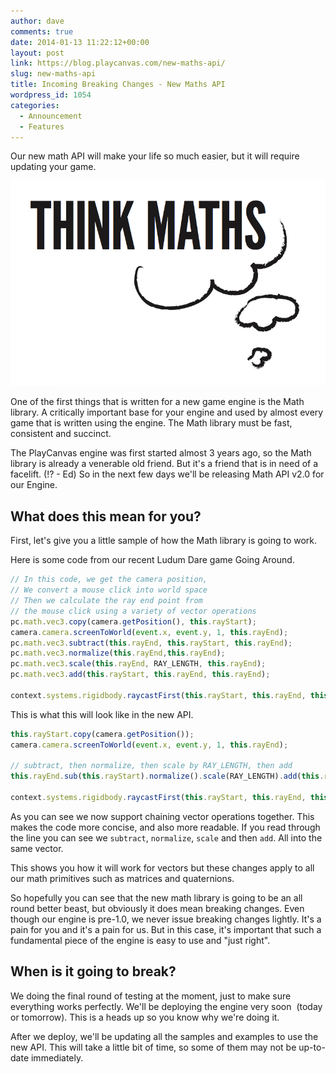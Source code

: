 ```yaml
---
author: dave
comments: true
date: 2014-01-13 11:22:12+00:00
layout: post
link: https://blog.playcanvas.com/new-maths-api/
slug: new-maths-api
title: Incoming Breaking Changes - New Maths API
wordpress_id: 1054
categories:
  - Announcement
  - Features
---
```


Our new math API will make your life so much easier, but it will require updating your game.

[![Maths](/assets/media/think_maths.png)](/assets/media/think_maths.png)

One of the first things that is written for a new game engine is the Math library. A critically important base for your engine and used by almost every game that is written using the engine. The Math library must be fast, consistent and succinct.

The PlayCanvas engine was first started almost 3 years ago, so the Math library is already a venerable old friend. But it's a friend that is in need of a facelift. (!? - Ed) So in the next few days we'll be releasing Math API v2.0 for our Engine.

## What does this mean for you?

First, let's give you a little sample of how the Math library is going to work.

Here is some code from our recent Ludum Dare game Going Around.

```javascript
// In this code, we get the camera position,
// We convert a mouse click into world space
// Then we calculate the ray end point from
// the mouse click using a variety of vector operations
pc.math.vec3.copy(camera.getPosition(), this.rayStart);
camera.camera.screenToWorld(event.x, event.y, 1, this.rayEnd);
pc.math.vec3.subtract(this.rayEnd, this.rayStart, this.rayEnd);
pc.math.vec3.normalize(this.rayEnd,this.rayEnd);
pc.math.vec3.scale(this.rayEnd, RAY_LENGTH, this.rayEnd);
pc.math.vec3.add(this.rayStart, this.rayEnd, this.rayEnd);

context.systems.rigidbody.raycastFirst(this.rayStart, this.rayEnd, this.onRayHit.bind(this));
```

This is what this will look like in the new API.

```javascript
this.rayStart.copy(camera.getPosition());
camera.camera.screenToWorld(event.x, event.y, 1, this.rayEnd);

// subtract, then normalize, then scale by RAY_LENGTH, then add
this.rayEnd.sub(this.rayStart).normalize().scale(RAY_LENGTH).add(this.rayStart);

context.systems.rigidbody.raycastFirst(this.rayStart, this.rayEnd, this.onRayHit.bind(this));
```

As you can see we now support chaining vector operations together. This makes the code more concise, and also more readable. If you read through the line you can see we `subtract`, `normalize`, `scale` and then `add`. All into the same vector.

This shows you how it will work for vectors but these changes apply to all our math primitives such as matrices and quaternions.

So hopefully you can see that the new math library is going to be an all round better beast, but obviously it does mean breaking changes. Even though our engine is pre-1.0, we never issue breaking changes lightly. It's a pain for you and it's a pain for us. But in this case, it's important that such a fundamental piece of the engine is easy to use and "just right".

## When is it going to break?

We doing the final round of testing at the moment, just to make sure everything works perfectly. We'll be deploying the engine very soon  (today or tomorrow). This is a heads up so you know why we're doing it.

After we deploy, we'll be updating all the samples and examples to use the new API. This will take a little bit of time, so some of them may not be up-to-date immediately.
